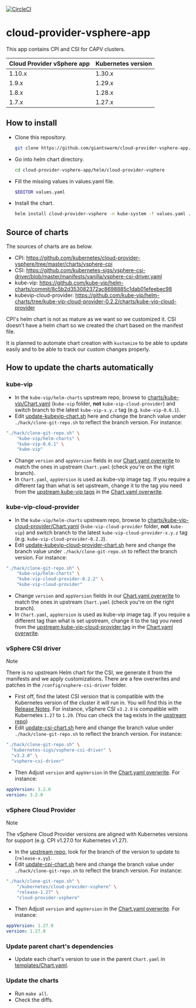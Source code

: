 [![CircleCI](https://circleci.com/gh/giantswarm/cloud-provider-vsphere-app.svg?style=shield)](https://circleci.com/gh/giantswarm/cloud-provider-vsphere-app)

# cloud-provider-vsphere-app

This app contains CPI and CSI for CAPV clusters. 

| Cloud Provider vSphere app | Kubernetes version |
| -------------------------- | ------------------ |
| 1.10.x | 1.30.x |
| 1.9.x | 1.29.x |
| 1.8.x | 1.28.x |
| 1.7.x | 1.27.x |

## How to install

- Clone this repository. 
  ```sh
  git clone https://github.com/giantswarm/cloud-provider-vsphere-app.git
  ```
- Go into helm chart directory.
  ```sh
  cd cloud-provider-vsphere-app/helm/cloud-provider-vsphere
  ```
- Fill the missing values in values.yaml file.
  ```sh
  $EDITOR values.yaml
  ```
- Install the chart.
  ```sh
  helm install cloud-provider-vsphere -n kube-system -f values.yaml .
  ```

## Source of charts

The sources of charts are as below.

- CPI: https://github.com/kubernetes/cloud-provider-vsphere/tree/master/charts/vsphere-cpi
- CSI: https://github.com/kubernetes-sigs/vsphere-csi-driver/blob/master/manifests/vanilla/vsphere-csi-driver.yaml
- kube-vip: https://github.com/kube-vip/helm-charts/commit/8c5b2d353082372ac8698885c1dab01efeebec98
- kubevip-cloud-provider: https://github.com/kube-vip/helm-charts/tree/kube-vip-cloud-provider-0.2.2/charts/kube-vip-cloud-provider

CPI's helm chart is not as mature as we want so we customized it.
CSI doesn't have a helm chart so we created the chart based on the manifest file.

It is planned to automate chart creation with `kustomize` to be able to update easily and to be able to track our custom changes properly.

## How to update the charts automatically

### kube-vip

- In the `kube-vip/helm-charts` upstream repo, browse to [charts/kube-vip/Chart.yaml](https://github.com/kube-vip/helm-charts/blob/main/charts/kube-vip/Chart.yaml) (`kube-vip` folder, **not** `kube-vip-cloud-provider`) and switch branch to the latest `kube-vip-x.y.z` tag (e.g. `kube-vip-0.6.1`).
- Edit [update-kubevip-chart.sh](hack/update-kubevip-chart.sh) here and change the branch value under `./hack/clone-git-repo.sh` to reflect the branch version. For instance:

``` sh
"./hack/clone-git-repo.sh" \
    "kube-vip/helm-charts" \
    "kube-vip-0.6.1" \
    "kube-vip"
```

- Change `version` and `appVersion` fields in our [Chart.yaml overwrite](config/kube-vip/overwrites/Chart.yaml) to match the ones in upstream `Chart.yaml` (check you're on the right branch).
- In `Chart.yaml`, `appVersion` is used as kube-vip image tag. If you require a different tag than what is set upstream, change it to the tag you need from the [upstream kube-vip tags](https://github.com/kube-vip/kube-vip/tags) in the [Chart.yaml overwrite](config/kube-vip/overwrites/Chart.yaml).

### kube-vip-cloud-provider

- In the `kube-vip/helm-charts` upstream repo, browse to [charts/kube-vip-cloud-provider/Chart.yaml](https://github.com/kube-vip/helm-charts/blob/main/charts/kube-vip-cloud-provider/Chart.yaml) (`kube-vip-cloud-provider` folder, **not** `kube-vip`) and switch branch to the latest `kube-vip-cloud-provider-x.y.z` tag (e.g. `kube-vip-cloud-provider-0.2.2`).
- Edit [update-kubevip-cloud-provider-chart.sh](hack/update-kubevip-cloud-provider-chart.sh) here and change the branch value under `./hack/clone-git-repo.sh` to reflect the branch version. For instance:

``` sh
"./hack/clone-git-repo.sh" \
    "kube-vip/helm-charts" \
    "kube-vip-cloud-provider-0.2.2" \
    "kube-vip-cloud-provider"
```

- Change `version` and `appVersion` fields in our [Chart.yaml overwrite](config/kube-vip/overwrites/Chart.yaml) to match the ones in upstream `Chart.yaml` (check you're on the right branch).
- In `Chart.yaml`, `appVersion` is used as kube-vip image tag. If you require a different tag than what is set upstream, change it to the tag you need from the [upstream kube-vip-cloud-provider tag](https://github.com/kube-vip/kube-vip-cloud-provider/tags) in the [Chart.yaml overwrite](config/kube-vip-cloud-provider/overwrites/Chart.yaml).

### vSphere CSI driver

> [!NOTE]
> There is no upstream Helm chart for the CSI, we generate it from the manifests and we apply customizations. There are a few overwrites and patches in the `/config/vsphere-csi-driver` folder.

- First off, find the latest CSI version that is compatible with the Kubernetes version of the cluster it will run in. You will find this in the [Release Notes](https://docs.vmware.com/en/VMware-vSphere-Container-Storage-Plug-in/3.0/rn/vmware-vsphere-container-storage-plugin-30-release-notes/index.html). For instance, vSphere CSI `v3.2.0` is compatible with Kubernetes `1.27` to `1.29`. (You can check the tag exists in the [upstream repo](https://github.com/kubernetes-sigs/vsphere-csi-driver/tags))
- Edit [update-csi-chart.sh](hack/update-csi-chart.sh) here and change the branch value under `./hack/clone-git-repo.sh` to reflect the branch version. For instance:

``` sh
"./hack/clone-git-repo.sh" \
  "kubernetes-sigs/vsphere-csi-driver" \
  "v3.2.0" \
  "vsphere-csi-driver"
```

- Then Adjust `version` and `appVersion` in the [Chart.yaml overwrite](config/vsphere-csi-driver/overwrites/Chart.yaml). For instance:

``` yaml
appVersion: 3.2.0
version: 3.2.0
```

### vSphere Cloud Provider

> [!NOTE]
> The vSphere Cloud Provider versions are aligned with Kubernetes versions for support (e.g. CPI v1.27.0 for Kubernetes v1.27).

- In the [upstream repo](https://github.com/kubernetes/cloud-provider-vsphere/tree/release-1.27), look for the branch of the version to update to (`release-x.yy`).
- Edit [update-cpi-chart.sh](hack/update-cpi-chart.sh) here and change the branch value under `./hack/clone-git-repo.sh` to reflect the branch version. For instance:

``` sh
"./hack/clone-git-repo.sh" \
    "/kubernetes/cloud-provider-vsphere" \
    "release-1.27" \
    "cloud-provider-vsphere"
```

- Then Adjust `version` and `appVersion` in the [Chart.yaml overwrite](config/cloud-provider-for-vsphere/overwrites/Chart.yaml). For instance:

``` yaml
appVersion: 1.27.0
version: 1.27.0
```

### Update parent chart's dependencies

- Update each chart's version to use in the parent `Chart.yaml` in [templates/Chart.yaml](templates/Chart.yaml).

### Update the charts

- Run `make all`.
- Check the diffs.